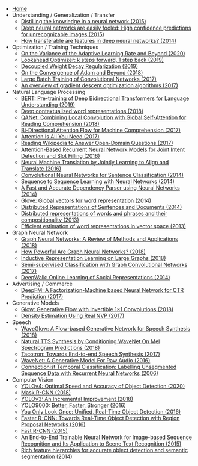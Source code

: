 - [Home](/)
- Understanding / Generalization / Transfer
    * [Distilling the knowledge in a neural network (2015)](understanding-generalization-transfer/distilling-the-knowledge-in-a-neural-network.md)
    * [Deep neural networks are easily fooled: High confidence predictions for unrecognizable images (2015)](understanding-generalization-transfer/deep-neural-networks-are-easily-fooled-high-confidence-predictions-for-unrecognizable-images.md)
    * [How transferable are features in deep neural networks? (2014)](understanding-generalization-transfer/how-transferable-are-features-in-deep-neural-networks.md)
- Optimization / Training Techniques
    - [On the Variance of the Adaptive Learning Rate and Beyond (2020)](optimization-training-techniques/RAdam.md)
    - [Lookahead Optimizer: k steps forward, 1 step back (2019)](optimization-training-techniques/lookahead.md)
    - [Decoupled Weight Decay Regularization (2019)](optimization-training-techniques/AdamW.md)
    - [On the Convergence of Adam and Beyond (2018)](optimization-training-techniques/AMSGrad.md)
    - [Large Batch Training of Convolutional Networks (2017)](optimization-training-techniques/lars.md)
    - [An overview of gradient descent optimization algorithms (2017)](optimization-training-techniques/an-overview-of-gradient-descent-optimization-algorithms.md)
- Natural Language Processing
    - [BERT: Pre-training of Deep Bidirectional Transformers for Language Understanding (2019)](nlp/bert.md)
    - [Deep contextualized word representations (2018)](nlp/elmo.md)
    - [QANet: Combining Local Convolution with Global Self-Attention for Reading Comprehension (2018)](nlp/QANet.md)
    - [Bi-Directional Attention Flow for Machine Comprehension (2017)](nlp/BiDAF.md)
    - [Attention Is All You Need (2017)](nlp/attention-is-all-you-need.md)
    - [Reading Wikipedia to Answer Open-Domain Questions (2017)](nlp/dr-qa.md)
    - [Attention-Based Recurrent Neural Network Models for Joint Intent Detection and Slot Filling (2016)](nlp/attention-based-recurrent-neural-network-models-for-joint-intent-detection-and-slot-filling.md)
    - [Neural Machine Translation by Jointly Learning to Align and Translate (2016)](nlp/neural-machine-translation-by-jointly-learning-to-align-and-translate.md)
    - [Convolutional Neural Networks for Sentence Classification (2014)](nlp/CNN-for-sentence-classification.md)
    - [Sequence to Sequence Learning with Neural Networks (2014)](nlp/sequence-to-sequence-learning-with-neural-networks.md)
    - [A Fast and Accurate Dependency Parser using Neural Networks (2014)](nlp/a-fast-and-accurate-dependency-parser-using-nural-networks.md)
    - [Glove: Global vectors for word representation (2014)](nlp/GloVe.md)
    - [Distributed Representations of Sentences and Documents (2014)](nlp/doc2vec.md)
    - [Distributed representations of words and phrases and their compositionality (2013)](nlp/distributed-representations-of-words-and-phrases-and-their-compositionality.md)
    - [Efficient estimation of word representations in vector space (2013)](nlp/efficient-estimation-of-word-representations-in-vector-space.md)
- Graph Neural Network
    - [Graph Neural Networks: A Review of Methods and Applications (2018)](gnn/graph-neural-networks-a-review-of-methods-and-applications.md)
    - [How Powerful Are Graph Neural Networks? (2018)](gnn/gin.md)
    - [Inductive Representation Learning on Large Graphs (2018)](gnn/graph-sage.md)
    - [Semi-supervised Classification with Graph Convolutional Networks (2017)](gnn/gcn.md)
    - [DeepWalk: Online Learning of Social Representations (2014)](gnn/deep-walk.md)
- Advertising / Commerce
    * [DeepFM: A Factorization-Machine based Neural Network for CTR Prediction (2017)](advertising-commerce/deepfm.md)
- Generative Models
  - [Glow: Generative Flow with Invertible 1×1 Convolutions (2018)](generative/glow.md)
  - [Density Estimation Using Real NVP (2017)](generative/density-estimation-using-real-nvp.md)
- Speech
    - [WaveGlow: A Flow-based Generative Network for Speech Synthesis (2018)](speech/waveglow.md)
    - [Natural TTS Synthesis by Conditioning WaveNet On Mel Spectrogram Predictions (2018)](speech/tacotron2.md)
    - [Tacotron: Towards End-to-end Speech Synthesis (2017)](speech/tacotron.md)
    - [WaveNet: A Generative Model For Raw Audio (2016)](speech/wavenet.md)
    - [Connectionist Temporal Classification: Labelling Unsegmented Sequence Data with Recurrent Neural Networks (2006)](speech/ctc.md)
- Computer Vision
  - [YOLOv4: Optimal Speed and Accuracy of Object Detection (2020)](cv/yolo-v4.md)
  - [Mask R-CNN (2018)](cv/mask-rcnn.md)
  - [YOLOv3: An Incremental Improvement (2018)](cv/yolo-v3.md)
  - [YOLO9000: Better, Faster, Stronger (2016)](cv/yolo-v2.md)
  - [You Only Look Once: Unified, Real-Time Object Detection (2016)](cv/yolo-v1.md)
  - [Faster R-CNN: Towards Real-Time Object Detection with Region Proposal Networks (2016)](cv/faster-rcnn.md)
  - [Fast R-CNN (2015)](cv/fast-rcnn.md)
  - [An End-to-End Trainable Neural Network for Image-based Sequence Recognition and Its Application to Scene Text Recognition (2015)](cv/crnn.md)
  - [Rich feature hierarchies for accurate object detection and semantic segmentation (2014)](cv/rcnn.md)


